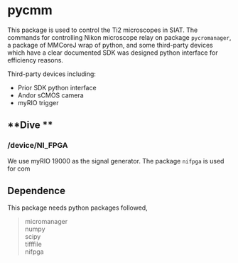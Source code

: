 # **pycmm**

This package is used to control the Ti2 microscopes in SIAT. 
The commands for controlling Nikon microscope relay on package `pycromanager`, 
a package of MMCoreJ wrap of python, and some third-party devices which 
have a clear documented SDK was designed python interface for efficiency reasons.


Third-party devices including:
* Prior SDK python interface
* Andor sCMOS camera
* myRIO trigger



## **Dive **
### **/device/NI_FPGA**
We use myRIO 19000 as the signal generator. The package `nifpga` is used for com




## **Dependence**
This package needs python packages followed,
> micromanager \
> numpy \
> scipy\
> tifffile\
> nifpga


